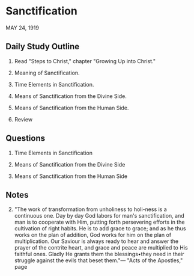 # Sanctification
MAY 24, 1919

## Daily Study Outline

1. Read "Steps to Christ," chapter "Growing Up into Christ."

2. Meaning of Sanctification.

3. Time Elements in Sanctification.

4. Means of Sanctification from the Divine Side.

5. Means of Sanctification from the Human Side.

6. Review

## Questions

1. Time Elements in Sanctification

2. Means of Sanctification from the Divine Side

3. Means of Sanctification from the Human Side

## Notes

2. "The work of transformation from unholiness to holi-ness is a continuous one. Day by day God labors for man's sanctification, and man is to cooperate with Him, putting forth persevering efforts in the cultivation of right habits. He is to add grace to grace; and as he thus works on the plan of addition, God works for him on the plan of multiplication. Our Saviour is always ready to hear and answer the prayer of the contrite heart, and grace and peace are multiplied to His faithful ones. Gladly He grants them the blessings•they need in their struggle against the evils that beset them."— "Acts of the Apostles," page
